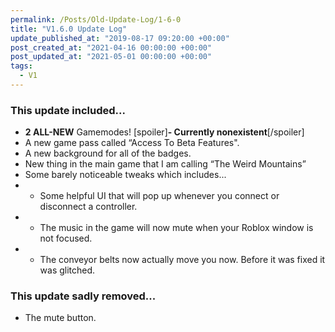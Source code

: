 ```yaml
---
permalink: /Posts/Old-Update-Log/1-6-0
title: "V1.6.0 Update Log"
update_published_at: "2019-08-17 09:20:00 +00:00"
post_created_at: "2021-04-16 00:00:00 +00:00"
post_updated_at: "2021-05-01 00:00:00 +00:00"
tags:
  - V1
---
```


### This update included...

* **2 ALL-NEW** Gamemodes! [spoiler]**- Currently nonexistent**[/spoiler]
* A new game pass called “Access To Beta Features".
* A new background for all of the badges.
* New thing in the main game that I am calling “The Weird Mountains”
* Some barely noticeable tweaks which includes...
* * Some helpful UI that will pop up whenever you connect or disconnect a controller.
* * The music in the game will now mute when your Roblox window is not focused.
* * The conveyor belts now actually move you now. Before it was fixed it was glitched.

### This update sadly removed...

* The mute button.